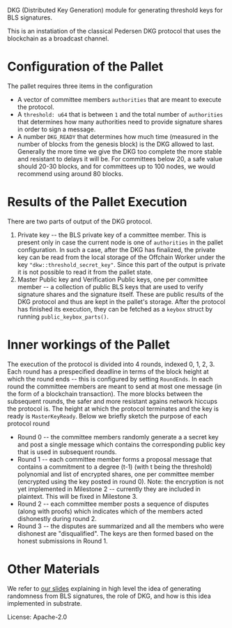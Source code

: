 DKG (Distributed Key Generation) module for generating threshold keys for BLS signatures.

This is an instatiation of the classical Pedersen DKG protocol that uses the blockchain as a broadcast channel.

# Configuration of the Pallet

The pallet requires three items in the configuration

- A vector of committee members `authorities` that are meant to execute the protocol.
- A `threshold: u64` that is between `1` and the total number of `authorities` that determines how many authorities need to provide signature shares in order to sign a message.
- A number `DKG_READY` that determines how much time (measured in the number of blocks from the genesis block) is the DKG allowed to last. Generally the more time we give the DKG too complete the more stable and resistant to delays it will be. For committees below 20, a safe value should 20-30 blocks, and for committees up to 100 nodes, we would recommend using around 80 blocks.


# Results of the Pallet Execution

There are two parts of output of the DKG protocol.

1. Private key -- the BLS private key of a committee member. This is present only in case the current node is one of `authorities` in the pallet configuration. In such a case, after the DKG has finalized, the private key can be read from the local storage of the Offchain Worker under the key `"dkw::threshold_secret_key"`. Since this part of the output is private it is not possible to read it from the pallet state.
2. Master Public key and Verification Public keys, one per committee member -- a collection of public BLS keys that are used to verify signature shares and the signature itself. These are public results of the DKG protocol and thus are kept in the pallet's storage. After the protocol has finished its execution, they can be fetched as a `keybox` struct by running `public_keybox_parts()`.


# Inner workings of the Pallet

The execution of the protocol is divided into 4 rounds, indexed 0, 1, 2, 3. Each round has a prespecified deadline in terms of the block height at which the round ends -- this is configured by setting `RoundEnds`. In each round the committee members are meant to send at most one message (in the form of a blockchain transaction). The more blocks between the subsequent rounds, the safer and more resistant agains network hiccups the protocol is.  The height at which the protocol terminates and the key is ready is `MasterKeyReady`. Below we briefly sketch the purpose of each protocol round

- Round 0 -- the committee members randomly generate a a secret key and post a single message which contains the corresponding public key that is used in subsequent rounds.
- Round 1 -- each committee member forms a proposal message that contains a commitment to a degree (t-1) (with t being the threshold) polynomial and list of encrypted shares, one per committee member (encrypted using the key posted in round 0). Note: the encryption is not yet implemented in Milestone 2 -- currently they are included in plaintext. This will be fixed in Milestone 3.
- Round 2 -- each committee member posts a sequence of disputes (along with proofs) which indicates which of the members acted dishonestly during round 2.
- Round 3 -- the disputes are summarized and all the members who were dishonest are "disqualified". The keys are then formed based on the honest submissions in Round 1.

# Other Materials

We refer to [our slides](https://docs.google.com/presentation/d/1DGCx_bqurKBfJUW28vkxBNHo_1mRvSfsqLqcEt-rgbU/edit?usp=sharing) explaining in high level the idea of generating randomness from BLS signatures, the role of DKG, and how is this idea implemented in substrate.


License: Apache-2.0
